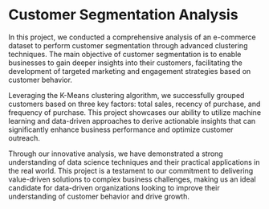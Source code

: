 # Customer Segmentation Analysis
In this project, we conducted a comprehensive analysis of an e-commerce dataset to perform customer segmentation through advanced clustering techniques. The main objective of customer segmentation is to enable businesses to gain deeper insights into their customers, facilitating the development of targeted marketing and engagement strategies based on customer behavior.

Leveraging the K-Means clustering algorithm, we successfully grouped customers based on three key factors: total sales, recency of purchase, and frequency of purchase. This project showcases our ability to utilize machine learning and data-driven approaches to derive actionable insights that can significantly enhance business performance and optimize customer outreach.

Through our innovative analysis, we have demonstrated a strong understanding of data science techniques and their practical applications in the real world. This project is a testament to our commitment to delivering value-driven solutions to complex business challenges, making us an ideal candidate for data-driven organizations looking to improve their understanding of customer behavior and drive growth.
